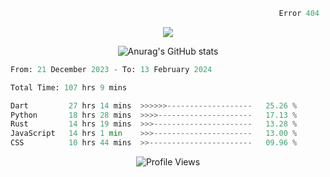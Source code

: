 ```python
                                                            Error 404   :(
```

<p align="center">
  <a href="https://skillicons.dev">
    <img src="https://skillicons.dev/icons?i=py,ts,rust,java" />
  </a>
</p>

<p align="center">
  <img alt="Anurag's GitHub stats" src="https://github-readme-stats.vercel.app/api?username=Kernel-rb&show_icons=true&theme=tokyonight">
</p>



<!--START_SECTION:waka-->

```python
From: 21 December 2023 - To: 13 February 2024

Total Time: 107 hrs 9 mins

Dart         27 hrs 14 mins  >>>>>>-------------------   25.26 %
Python       18 hrs 28 mins  >>>>---------------------   17.13 %
Rust         14 hrs 19 mins  >>>----------------------   13.28 %
JavaScript   14 hrs 1 min    >>>----------------------   13.00 %
CSS          10 hrs 44 mins  >>-----------------------   09.96 %
```

<!--END_SECTION:waka-->


<div align="center">
  <img src="https://komarev.com/ghpvc/?username=Kernel-rb&label=PROFILE+VIEWS" alt="Profile Views">
</div>
